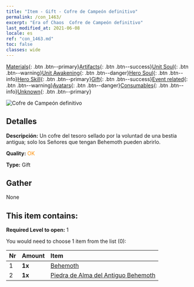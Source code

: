 ```yaml
---
title: "Item - Gift - Cofre de Campeón definitivo"
permalink: /con_1463/
excerpt: "Era of Chaos  Cofre de Campeón definitivo"
last_modified_at: 2021-06-08
locale: es
ref: "con_1463.md"
toc: false
classes: wide
---
```

 [Materials](/ItemsES/){: .btn .btn--primary}[Artifacts](/ItemsES/Artifacts/){: .btn .btn--success}[Unit Soul](/ItemsES/UnitSoul/){: .btn .btn--warning}[Unit Awakening](/ItemsES/UnitAwakening/){: .btn .btn--danger}[Hero Soul](/ItemsES/HeroSoul/){: .btn .btn--info}[Hero Skill](/ItemsES/HeroSkill/){: .btn .btn--primary}[Gift](/ItemsES/Gift/){: .btn .btn--success}[Event related](/ItemsES/Events/){: .btn .btn--warning}[Avatars](/ItemsES/Avatars/){: .btn .btn--danger}[Consumables](/ItemsES/Consumables/){: .btn .btn--info}[Unknown](/ItemsES/Unknown/){: .btn .btn--primary}

 ![Cofre de Campeón definitivo](/images/t/i_907027.png)

## Detalles
 **Descripción:** Un cofre del tesoro sellado por la voluntad de una bestia antigua; solo los Señores que tengan Behemoth pueden abrirlo.

 **Quality:** <span style="color: #FF8C00">OK</span>

 **Type:** Gift

## Gather

  None

## This item contains:

 **Required Level to open:** 1

 You would need to choose 1 item from the list (0):

  | Nr | Amount |     Item    |
  |:---|:-------|:------------|
  | 1 |  **1x** | [Behemoth](/ItemsES/unt_223/) |  | 
  | 2 |  **1x** | [Piedra de Alma del Antiguo Behemoth](/ItemsES/unt_311/) |  | 
